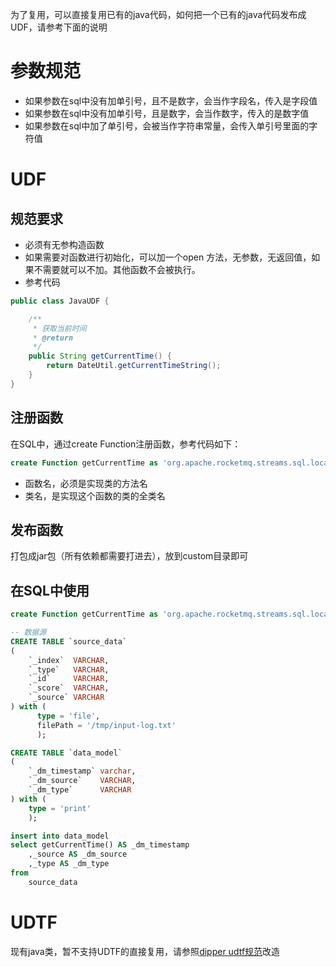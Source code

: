 为了复用，可以直接复用已有的java代码，如何把一个已有的java代码发布成UDF，请参考下面的说明

# 参数规范

- 如果参数在sql中没有加单引号，且不是数字，会当作字段名，传入是字段值
- 如果参数在sql中没有加单引号，且是数字，会当作数字，传入的是数字值
- 如果参数在sql中加了单引号，会被当作字符串常量，会传入单引号里面的字符值

# UDF

## 规范要求

- 必须有无参构造函数
- 如果需要对函数进行初始化，可以加一个open 方法，无参数，无返回值，如果不需要就可以不加。其他函数不会被执行。
- 参考代码

```java
public class JavaUDF {

    /**
     * 获取当前时间
     * @return
     */
    public String getCurrentTime() {
        return DateUtil.getCurrentTimeString();
    }
}

```

## 注册函数

在SQL中，通过create Function注册函数，参考代码如下：

```sql
create Function getCurrentTime as 'org.apache.rocketmq.streams.sql.local.runner.UDFTest'
```

- 函数名，必须是实现类的方法名
- 类名，是实现这个函数的类的全类名

## 发布函数

打包成jar包（所有依赖都需要打进去），放到custom目录即可

## 在SQL中使用

```sql
create Function getCurrentTime as 'org.apache.rocketmq.streams.sql.local.runner.UDFTest'

-- 数据源
CREATE TABLE `source_data`
(
    `_index`  VARCHAR,
    `_type`   VARCHAR,
    `_id`     VARCHAR,
    `_score`  VARCHAR,
    `_source` VARCHAR
) with (
      type = 'file',
      filePath = '/tmp/input-log.txt'
      );

CREATE TABLE `data_model`
(
    `_dm_timestamp` varchar,
    `_dm_source`    VARCHAR,
    `_dm_type`      VARCHAR
) with (
    type = 'print'
    );

insert into data_model
select getCurrentTime() AS _dm_timestamp
    ,_source AS _dm_source
    ,_type AS _dm_type
from
    source_data

```

# UDTF

现有java类，暂不支持UDTF的直接复用，请参照[dipper udtf规范](https://yuque.antfin-inc.com/chris.yxd/ye786c/kk0475)改造
